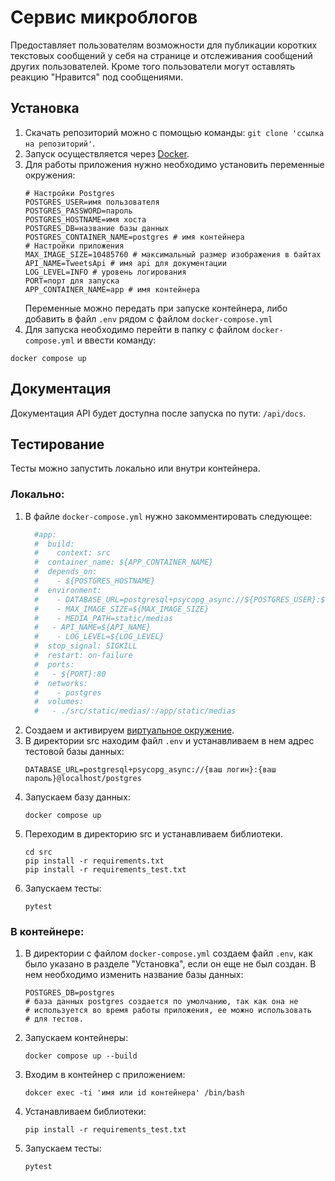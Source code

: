 # Сервис микроблогов
Предоставляет пользователям возможности для публикации коротких текстовых сообщений 
у себя на странице и отслеживания сообщений других пользователей. Кроме того пользователи могут 
оставлять реакцию "Нравится" под сообщениями.

## Установка
1. Скачать репозиторий можно с помощью команды: `git clone 'ссылка на репозиторий'`.
2. Запуск осуществляется через [Docker](https://docs.docker.com/engine/install/).
3. Для работы приложения нужно необходимо установить переменные окружения:
    ```properties
    # Настройки Postgres
    POSTGRES_USER=имя пользователя
    POSTGRES_PASSWORD=пароль
    POSTGRES_HOSTNAME=имя хоста
    POSTGRES_DB=название базы данных
    POSTGRES_CONTAINER_NAME=postgres # имя контейнера
    # Настройки приложения 
    MAX_IMAGE_SIZE=10485760 # максимальный размер изображения в байтах
    API_NAME=TweetsApi # имя api для документации
    LOG_LEVEL=INFO # уровень логирования
    PORT=порт для запуска
    APP_CONTAINER_NAME=app # имя контейнера
    ```
   Переменные можно передать при запуске контейнера, либо добавить в файл `.env` рядом с 
файлом `docker-compose.yml`
4. Для запуска необходимо перейти в папку с файлом `docker-compose.yml` и ввести команду:
```shell
docker compose up
```
## Документация
Документация API будет доступна после запуска по пути: `/api/docs`.
## Тестирование
Тесты можно запустить локально или внутри контейнера.
### Локально:
1. В файле `docker-compose.yml` нужно закомментировать следующее:
    ```yaml
      #app:
      #  build:
      #    context: src
      #  container_name: ${APP_CONTAINER_NAME}
      #  depends_on:
      #    - ${POSTGRES_HOSTNAME}
      #  environment:
      #    - DATABASE_URL=postgresql+psycopg_async://${POSTGRES_USER}:${POSTGRES_PASSWORD}@${POSTGRES_HOSTNAME}/${POSTGRES_DB}
      #    - MAX_IMAGE_SIZE=${MAX_IMAGE_SIZE}
      #    - MEDIA_PATH=static/medias
      #   - API_NAME=${API_NAME}
      #    - LOG_LEVEL=${LOG_LEVEL}
      #  stop_signal: SIGKILL
      #  restart: on-failure
      #  ports:
      #   - ${PORT}:80
      #  networks:
      #    - postgres
      #  volumes:
      #   - ./src/static/medias/:/app/static/medias
    ```
2. Создаем и активируем [виртуальное окружение](https://docs.python.org/3/tutorial/venv.html).
3. В директории src находим файл `.env` и устанавливаем в нем адрес тестовой базы данных:
    ```properties
    DATABASE_URL=postgresql+psycopg_async://{ваш логин}:{ваш пароль}@localhost/postgres
    ```
4. Запускаем базу данных:
    ```shell
   docker compose up
    ```
5. Переходим в директорию src и устанавливаем библиотеки.
    ```shell
   cd src
   pip install -r requirements.txt
   pip install -r requirements_test.txt
    ```
6. Запускаем тесты:
    ```shell
   pytest
    ```
### В контейнере:
1. В директории с файлом `docker-compose.yml` создаем файл `.env`, как было 
указано в разделе "Установка", если он еще не был создан. В нем необходимо изменить
название базы данных:
    ```properties
    POSTGRES_DB=postgres
   # база данных postgres создается по умолчанию, так как она не 
   # используется во время работы приложения, ее можно использовать
   # для тестов.
    ```
2. Запускаем контейнеры:
    ```shell
   docker compose up --build
   ```
3. Входим в контейнер с приложением:
   ```shell
   dokcer exec -ti 'имя или id контейнера' /bin/bash
   ```
4. Устанавливаем библиотеки:
   ```shell
   pip install -r requirements_test.txt
   ```
5. Запускаем тесты:
   ```shell
   pytest
   ```

